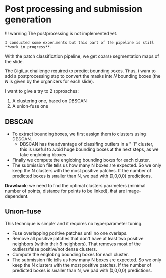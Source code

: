 # Post processing and submission generation

!!! warning
    The postprocessing is not implemented yet.

    I conducted some experiments but this part of the pipeline is still **work in progress**.

With the patch classification pipeline, we get coarse segmentation maps of the slide.

The DigiLut challenge required to predict bounding boxes. Thus, I want to add a postprocessing step to convert the masks into $N$ bounding boxes (the $N$ is given by the organizers for each slide).

I want to give a try to 2 approaches:

1. A clustering one, based on DBSCAN
2. A union-fuse one

## DBSCAN

- To extract bounding boxes, we first assign them to clusters using DBSCAN.
    - DBSCAN has the advantage of classifing outliers in a "-1" cluster, this is useful to avoid huge bounding boxes at the next steps, as we take englobing bboxes
- Finally we compute the englobing bounding boxes for each cluster.
- The submission file tells us how many N boxes are expected. So we only keep the N clusters with the most positive patches. If the number of predicted boxes is smaller than N, we pad with (0,0,0,0) predictions.

**Drawback**: we need to find the optimal clusters parameters (minimal number of points, distance for points to be linked), that are image-dependent.

## Union-fuse

This technique is simpler and it requires no hyperparameter tuning.

- Fuse overlapping positive patches until no one overlaps.
- Remove all positive patches that don't have at least two positive neighbors (within their 8 neighbors). That removes most of the outliers/false positive/not dense clusters.
- Compute the englobing bounding boxes for each cluster.
- The submission file tells us how many N boxes are expected. So we only keep the N clusters with the most positive patches. If the number of predicted boxes is smaller than N, we pad with (0,0,0,0) predictions.
